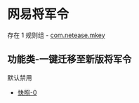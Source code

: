 # 网易将军令

存在 1 规则组 - [com.netease.mkey](/src/apps/com.netease.mkey.ts)

## 功能类-一键迁移至新版将军令

默认禁用

- [快照-0](https://i.gkd.li/i/13421302)
